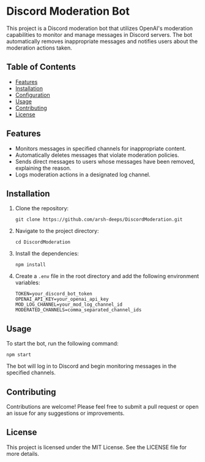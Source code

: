 # Discord Moderation Bot

This project is a Discord moderation bot that utilizes OpenAI's moderation capabilities to monitor and manage messages in Discord servers. The bot automatically removes inappropriate messages and notifies users about the moderation actions taken.

## Table of Contents

- [Features](#features)
- [Installation](#installation)
- [Configuration](#configuration)
- [Usage](#usage)
- [Contributing](#contributing)
- [License](#license)

## Features

- Monitors messages in specified channels for inappropriate content.
- Automatically deletes messages that violate moderation policies.
- Sends direct messages to users whose messages have been removed, explaining the reason.
- Logs moderation actions in a designated log channel.

## Installation

1. Clone the repository:

   ```
   git clone https://github.com/arsh-deeps/DiscordModeration.git
   ```

2. Navigate to the project directory:

   ```
   cd DiscordModeration
   ```

3. Install the dependencies:

   ```
   npm install
   ```

4. Create a `.env` file in the root directory and add the following environment variables:
   ```
   TOKEN=your_discord_bot_token
   OPENAI_API_KEY=your_openai_api_key
   MOD_LOG_CHANNEL=your_mod_log_channel_id
   MODERATED_CHANNELS=comma_separated_channel_ids
   ```

## Usage

To start the bot, run the following command:

```
npm start
```

The bot will log in to Discord and begin monitoring messages in the specified channels.

## Contributing

Contributions are welcome! Please feel free to submit a pull request or open an issue for any suggestions or improvements.

## License

This project is licensed under the MIT License. See the LICENSE file for more details.
